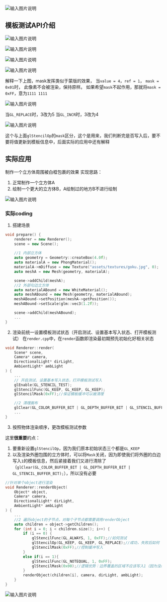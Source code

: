 ![输入图片说明](/imgs/2025-02-08/dD2ags72nH0RsSxG.png)

## 模板测试API介绍

![输入图片说明](/imgs/2025-02-08/QSmym7ZiF54lEOkm.png)

![输入图片说明](/imgs/2025-02-08/MqTacdIRgu3xuMvB.png)

![输入图片说明](/imgs/2025-02-08/72dXvPIpPSiyLnzY.png)

![输入图片说明](/imgs/2025-02-08/x05n4EaaO9Eb8jnz.png)

解释一下上图，mask发挥类似于蒙版的效果，
当`value = 4`，`ref = 1`， `mask = 0x01`时，
此像素不会被渲染，保持原样。
如果希望`mask`不起作用，那就将`mask = 0xFF`，意为`1111 1111`

![输入图片说明](/imgs/2025-02-08/aP0XTtJ2JZlDdbrh.png)

当`GL_REPLACE`时，3改为5
当`GL_INCR`时，3改为4

![输入图片说明](/imgs/2025-02-08/nWw5U5gkTdg7s2lI.png)

这个与上面`glStencilOp`的`mask`区分，这个是用来，我们判断完是否写入后，要不要将值更新到模板信息中，后面实际的应用中还有解释

## 实际应用
制作一个立方体周围被白框包裹的效果
实现思路：
1. 正常制作一个立方体A
2. 绘制一个更大的立方体B，A绘制过的地方B不进行绘制

![输入图片说明](/imgs/2025-02-08/Ga80JsNkeSEyDtrh.png)

### 实际coding
1. 搭建场景
```cpp
void prepare() {
	renderer = new Renderer();
	scene = new Scene();
	
	//1 内部立方体
	auto geometry = Geometry::createBox(4.0f);
	auto materialA = new PhongMaterial();
	materialA->mDiffuse = new Texture("assets/textures/goku.jpg", 0);
	auto meshA = new Mesh(geometry, materialA);

	scene->addChild(meshA);
	//2 外部勾边立方体
	auto materialABound = new WhiteMaterial();
	auto meshABound = new Mesh(geometry, materialABound);
	meshABound->setPosition(meshA->getPosition());
	meshABound->setScale(glm::vec3(1.2f));

	scene->addChild(meshABound);
	...
}
```

2. 渲染前统一设置模板测试状态（开启测试、设置基本写入状态、打开模板测试）
在`render.cpp`中，在`render`函数即渲染最初期预先初始化好相关状态
```cpp
void Renderer::render(
	Scene* scene, 
	Camera* camera,
	DirectionalLight* dirLight,
	AmbientLight* ambLight
) {
	...
	// 开启测试、设置基本写入状态，打开模板测试写入
	glEnable(GL_STENCIL_TEST);
	glStencilFunc(GL_KEEP, GL_KEEP, GL_KEEP);
	glStencilMask(0xFF);//保证模板缓冲可以被清理

	//2 清理画布 
	glClear(GL_COLOR_BUFFER_BIT | GL_DEPTH_BUFFER_BIT | GL_STENCIL_BUFFER_BIT);
	...
}
```
3. 按照物体渲染顺序，更改模板测试参数

这里**很重要**的点：
1. 要重新设置`glStencilOp`，因为我们原本初始状态三个都是`GL_KEEP`
2. 以及渲染外圈包围的立方体时，可以将`Mask`关闭，因为即使我们将外圈的白边写入`1`的模板信息，然后紧接着我们又进行清除了（`glClear(GL_COLOR_BUFFER_BIT | GL_DEPTH_BUFFER_BIT | GL_STENCIL_BUFFER_BIT);`），所以没有必要
```cpp
//针对单个object进行渲染
void Renderer::renderObject(
	Object* object,
	Camera* camera,
	DirectionalLight* dirLight,
	AmbientLight* ambLight
) {
	...
	//2 遍历object的子节点，对每个子节点都需要调用renderObject
	auto children = object->getChildren();
	for (int i = 0; i < children.size(); i++) {
		if (i == 0) {
			glStencilFunc(GL_ALWAYS, 1, 0xFF);//如何测试
			glStencilOp(GL_KEEP, GL_KEEP, GL_REPLACE);//成功，失败后如何
			glStencilMask(0xFF);//控制缓冲写入
		}
		else if(i == 1){
			glStencilFunc(GL_NOTEQUAL, 1, 0xFF);
			glStencilMask(0x00);//逻辑优势：边界覆盖的区域不应该写入1（因为没必要）
		}
		renderObject(children[i], camera, dirLight, ambLight);
	}
}
```

![输入图片说明](/imgs/2025-02-08/xCDekaxpWvgIlfci.png)


<!--stackedit_data:
eyJoaXN0b3J5IjpbLTQzODYwNzc3NCwtNjQwNzU5MTYyLDM4Mz
Y0Nzg4NywtMTI2NDgwNjkzMCwxODcxMjkxODUxLDQ3MDE5MDU1
LC0xMzkwNDM0OTA5LDEyOTQ4NTg0ODUsLTEwMDAwMDU5LDE3Mj
M2MzMxNjksLTE4OTM3NzYwOTUsLTE3MTAyMjIxNzldfQ==
-->